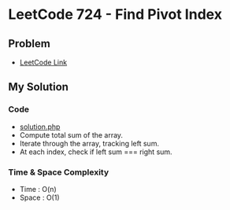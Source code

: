 # LeetCode 724 - Find Pivot Index

## Problem  
- [LeetCode Link](https://leetcode.com/problems/find-pivot-index/)

## My Solution

### Code
- [solution.php](./solution.php)
- Compute total sum of the array.
- Iterate through the array, tracking left sum.
- At each index, check if left sum === right sum.

### Time & Space Complexity
- Time  : O(n)
- Space : O(1)
